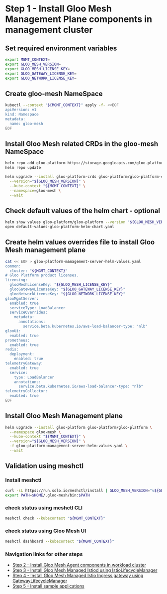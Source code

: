# Step 1 - Install Gloo Mesh Management Plane components in management cluster

## Set required environment variables

```bash
export MGMT_CONTEXT=
export GLOO_MESH_VERSION=
export GLOO_MESH_LICENSE_KEY=
export GLOO_GATEWAY_LICENSE_KEY=
export GLOO_NETWORK_LICENSE_KEY=
```

## Create gloo-mesh NameSpace

```bash
kubectl --context "${MGMT_CONTEXT}" apply -f- <<EOF
apiVersion: v1
kind: Namespace
metadata:
  name: gloo-mesh
EOF
```

## Install Gloo Mesh related CRDs in the gloo-mesh NameSpace

```bash
helm repo add gloo-platform https://storage.googleapis.com/gloo-platform/helm-charts
helm repo update
```

```bash
helm upgrade --install gloo-platform-crds gloo-platform/gloo-platform-crds \
  --version="${GLOO_MESH_VERSION}" \
  --kube-context "${MGMT_CONTEXT}" \
  --namespace=gloo-mesh \
  --wait
```

## Check default values of the helm chart - optional
```bash
helm show values gloo-platform/gloo-platform --version "${GLOO_MESH_VERSION}" > default-values-gloo-platform-helm-chart.yaml
open default-values-gloo-platform-helm-chart.yaml
```

## Create helm values overrides file to install Gloo Mesh management plane
```bash
cat << EOF > gloo-platform-management-server-helm-values.yaml
common:
  cluster: "${MGMT_CONTEXT}"
# Gloo Platform product licenses.
licensing:
  glooMeshLicenseKey: "${GLOO_MESH_LICENSE_KEY}"
  glooGatewayLicenseKey: "${GLOO_GATEWAY_LICENSE_KEY}"
  glooNetworkLicenseKey: "${GLOO_NETWORK_LICENSE_KEY}"
glooMgmtServer:
  enabled: true
  serviceType: LoadBalancer
  serviceOverrides:
    metadata:
      annotations:
        service.beta.kubernetes.io/aws-load-balancer-type: "nlb"
glooUi:
  enabled: true
prometheus:
  enabled: true
redis:
  deployment:
    enabled: true
telemetryGateway:
  enabled: true
  service:
    type: LoadBalancer
    annotations:
      service.beta.kubernetes.io/aws-load-balancer-type: "nlb"
telemetryCollector:
  enabled: true
EOF
```

## Install Gloo Mesh Management plane
```bash
helm upgrade --install gloo-platform gloo-platform/gloo-platform \
  --namespace gloo-mesh \
  --kube-context "${MGMT_CONTEXT}" \
  --version="${GLOO_MESH_VERSION}" \
  -f gloo-platform-management-server-helm-values.yaml \
  --wait
```

## Validation using meshctl

### Install meshctl
```bash
curl -sL https://run.solo.io/meshctl/install | GLOO_MESH_VERSION="v${GLOO_MESH_VERSION}" sh - ;
export PATH=$HOME/.gloo-mesh/bin:$PATH
```

### check status using meshctl CLI
```bash
meshctl check --kubecontext "${MGMT_CONTEXT}"
```

### check status using Gloo Mesh UI
```bash
meshctl dashboard --kubecontext "${MGMT_CONTEXT}"
```

### Navigation links for other steps

* [Step 2 - Install Gloo Mesh Agent components in workload cluster](./step-2-install-gm-agent.md)
* [Step 3 - Install Gloo Mesh Managed Istiod using IstioLifecycleManager](./step-3-install-istio-with-ILM.md)
* [Step 4 - Install Gloo Mesh Managed Istio Ingress gateway using GatewayLifecycleManager](./step-4-install-gateway-with-GLM.md)
* [Step 5 - Install sample applications](./step-5-sample-app.md)
